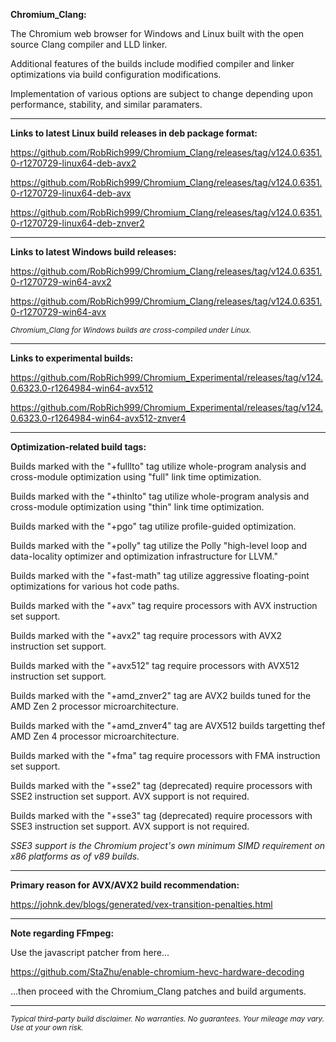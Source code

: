 **Chromium_Clang:**

The Chromium web browser for Windows and Linux built with the open source Clang compiler and LLD linker.

Additional features of the builds include modified compiler and linker optimizations via build configuration modifications.

Implementation of various options are subject to change depending upon performance, stability, and similar paramaters.

****

**Links to latest Linux build releases in deb package format:**

https://github.com/RobRich999/Chromium_Clang/releases/tag/v124.0.6351.0-r1270729-linux64-deb-avx2

https://github.com/RobRich999/Chromium_Clang/releases/tag/v124.0.6351.0-r1270729-linux64-deb-avx

https://github.com/RobRich999/Chromium_Clang/releases/tag/v124.0.6351.0-r1270729-linux64-deb-znver2

****

**Links to latest Windows build releases:**

https://github.com/RobRich999/Chromium_Clang/releases/tag/v124.0.6351.0-r1270729-win64-avx2

https://github.com/RobRich999/Chromium_Clang/releases/tag/v124.0.6351.0-r1270729-win64-avx

<sub>*Chromium_Clang for Windows builds are cross-compiled under Linux.*</sub>

****

**Links to experimental builds:**

https://github.com/RobRich999/Chromium_Experimental/releases/tag/v124.0.6323.0-r1264984-win64-avx512

https://github.com/RobRich999/Chromium_Experimental/releases/tag/v124.0.6323.0-r1264984-win64-avx512-znver4

****

**Optimization-related build tags:**

Builds marked with the "+fulllto" tag utilize whole-program analysis and cross-module optimization using "full" link time optimization.

Builds marked with the "+thinlto" tag utilize whole-program analysis and cross-module optimization using "thin" link time optimization.

Builds marked with the "+pgo" tag utilize profile-guided optimization.

Builds marked with the "+polly" tag utilize the Polly "high-level loop and data-locality optimizer and optimization infrastructure for LLVM."

Builds marked with the "+fast-math" tag utilize aggressive floating-point optimizations for various hot code paths.

Builds marked with the "+avx" tag require processors with AVX instruction set support.

Builds marked with the "+avx2" tag require processors with AVX2 instruction set support.

Builds marked with the "+avx512" tag require processors with AVX512 instruction set support.

Builds marked with the "+amd_znver2" tag are AVX2 builds tuned for the AMD Zen 2 processor microarchitecture.

Builds marked with the "+amd_znver4" tag are AVX512 builds targetting thef AMD Zen 4 processor microarchitecture.

Builds marked with the "+fma" tag require processors with FMA instruction set support.

Builds marked with the "+sse2" tag (deprecated) require processors with SSE2 instruction set support. AVX support is not required.

Builds marked with the "+sse3" tag (deprecated) require processors with SSE3 instruction set support. AVX support is not required.

*SSE3 support is the Chromium project's own minimum SIMD requirement on x86 platforms as of v89 builds.*

****

**Primary reason for AVX/AVX2 build recommendation:**

https://johnk.dev/blogs/generated/vex-transition-penalties.html


****

**Note regarding FFmpeg:**

Use the javascript patcher from here...

https://github.com/StaZhu/enable-chromium-hevc-hardware-decoding

...then proceed with the Chromium_Clang patches and build arguments.

****

<sub>*Typical third-party build disclaimer. No warranties. No guarantees. Your mileage may vary. Use at your own risk.*</sub>
